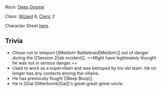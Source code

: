 *Race:* [Deep Gnome](http://dnd5e.wikidot.com/gnome)

*Class:* [Wizard](http://dnd5e.wikidot.com/wizard) 8, [Cleric](http://dnd5e.wikidot.com/cleric) 2

Character Sheet [here](https://www.dndbeyond.com/characters/109833154).

## Trivia
+ Chose not to teleport [[Meldohr Battlebraid|Meldohr]] out of danger during the [[Session 2|lab incident]]. ==Might have legitimately thought he was not in serious danger.==
+ Used to work as a supervillain and was betrayed by his old team. He no longer has any contacts among the villains.
+ He has previously fought [[Beep Boop]].
+ He is [[Gal Glitterbomb|Gal]]'s great-great-great-uncle.